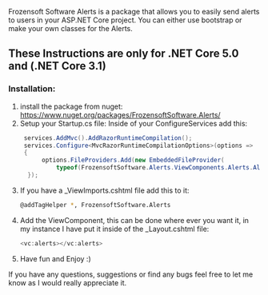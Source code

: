 Frozensoft Software Alerts is a package that allows you to easily send alerts to users in your ASP.NET Core project. 
You can either use bootstrap or make your own classes for the Alerts.

## These Instructions are only for .NET Core 5.0 and (.NET Core 3.1)

### Installation:

1. install the package from nuget: https://www.nuget.org/packages/FrozensoftSoftware.Alerts/
2. Setup your Startup.cs file:
   Inside of your ConfigureServices add this:
   ```csharp
    services.AddMvc().AddRazorRuntimeCompilation();
    services.Configure<MvcRazorRuntimeCompilationOptions>(options =>
    {
         options.FileProviders.Add(new EmbeddedFileProvider(
             typeof(FrozensoftSoftware.Alerts.ViewComponents.Alerts.AlertsViewComponent).Assembly));
     });
    ```
3. If you have a _ViewImports.cshtml file add this to it:
   ```sh
   @addTagHelper *, FrozensoftSoftware.Alerts
   ```
4. Add the ViewComponent, this can be done where ever you want it, in my instance I have put it inside of the _Layout.cshtml file:
   ```csharp
   <vc:alerts></vc:alerts>
   ```
5. Have fun and Enjoy :)


If you have any questions, suggestions or find any bugs feel free to let me know as I would really appreciate it.
